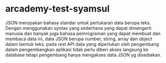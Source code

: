 # arcademy-test-syamsul
JSON merupakan bahasa standar untuk pertukaran data berupa teks. Dengan menggunakan syntax yang sederhana yang dapat dimengerti manusia dan banyak juga bahasa pemrograman yang dapat membuat dan membaca data ini,  data JSON berupa number, string, array dan object dalam bentuk teks. pada rest API data yang diperlukan oleh pengembang dalam pengembangkan aplikasi tidak perlu diberi akses langsung ke database tetapi pengembang hanya mengakses data JSON yg disediakan.
